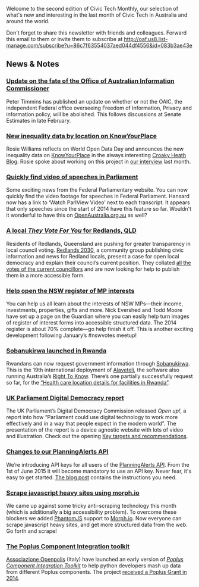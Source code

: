 Welcome to the second edition of Civic Tech Monthly, our selection of what's new and interesting in the last month of Civic Tech in Australia and around the world.

Don't forget to share this newsletter with friends and colleagues. Forward this email to them or invite them to subscribe at http://oaf.us8.list-manage.com/subscribe?u=86c7f63554037aed044df4556&id=083b3ae43e

## News & Notes

### [Update on the fate of the Office of Australian Information Commissioner](http://foi-privacy.blogspot.co.uk/2015/02/ag-brandis-not-for-turning-on-bid-to.html)

Peter Timmins has published an update on whether or not the OAIC, the independent Federal office overseeing Freedom of Information, Privacy and information policy, will be abolished. This follows discussions at Senate Estimates in late February.


### [New inequality data by location on KnowYourPlace](http://blogs.crikey.com.au/croakey/2015/03/09/the-brave-new-world-of-open-data/)

Rosie Williams reflects on World Open Data Day and announces the new inequality data on [KnowYourPlace](http://infoaus.net/seifa/index.php) in the always interesting [Croaky Heath Blog](http://blogs.crikey.com.au/croakey/).
Rosie spoke about working on this project in [our interview](https://www.openaustraliafoundation.org.au/2015/02/19/rosie-williams-interview/) last month.


### [Quickly find video of speeches in Parliament](https://twitter.com/henaredegan/status/575453041505136640)

Some exciting news from the Federal Parliamentary website.
You can now quickly find the video footage for speeches in Federal Parliament.
Hansard now has a link to ‘Watch ParlView Video’ next to each transcript.
It appears that only speeches since the start of 2014 have this feature so far. Wouldn't it wonderful to have this on [OpenAustralia.org.au](http://www.openaustralia.org.au/) as well?


### [A local *They Vote For You* for Redlands, QLD](http://redlands2030.net/?p=7633)

Residents of Redlands, Queensland are pushing for greater transparency in local council voting.
[Redlands 2030](http://redlands2030.net/), a community group publishing civic information and news for Redland locals, present a case for open local democracy and explain their council’s current position.
They collated [all the votes of the current councillors](http://redlands2030.net/wp-content/uploads/2015/03/RCC-Voting-Table-May-2012%E2%80%94December-2014_v1.xlsx) and are now looking for help to publish them in a more accessible form.


### [Help open the NSW register of MP interests](http://www.theguardian.com/australia-news/datablog/ng-interactive/2015/mar/09/help-us-investigate-the-register-of-interests-political-gifts-and-investments-in-nsw)

You can help us all learn about the interests of NSW MPs—their  income, investments, properties, gifts and more.
Nick Evershed and  Todd Moore have set up a page on the Guardian where you can easily help turn images of register of interest forms into accessible structured data.
The 2014 register is about 70% complete—go help finish it off.
This is another exciting development following January’s #nswvotes meetup!


### [Sobanukirwa launched in Rwanda](https://sobanukirwarwanda.wordpress.com/2015/01/28/welcome-to-sobanukirwa-an-access-to-information-website-for-rwanda/)

Rwandans can now request government information through [Sobanukirwa](https://sobanukirwa.rw/).
This is the 19th international deployment of [Alaveteli](http://alaveteli.org/), the software also running Australia’s [Right To Know](https://www.righttoknow.org.au/).
There’s one partially successfully request so far, for the [“Health care location details for facilities in Rwanda”](https://sobanukirwa.rw/request/health_care_location_details_for).


### [UK Parliament Digital Democracy report](http://www.digitaldemocracy.parliament.uk/chapter/summary#main-content)

The UK Parliament’s Digital Democracy Commission released *Open up!*, a report into how “Parliament could use digital technology to work more effectively and in a way that people expect in the modern world”.
The presentation of the report is a device agnostic website with lots of video and illustration.
Check out the opening [Key targets and recommendations](http://www.digitaldemocracy.parliament.uk/chapter/summary).


### [Changes to our PlanningAlerts API](https://github.com/openaustralia/newsletter/issues/41)

We’re introducing API keys for all users of the [PlanningAlerts API](https://www.planningalerts.org.au/api/howto).
From the 1st of June 2015 it will become mandatory to use an API key.
Never fear, it's easy to get started.
[The blog post](https://www.openaustraliafoundation.org.au/2015/03/02/planningalerts-api-changes/) contains the instructions you need.


### [Scrape javascript heavy sites using morph.io](https://www.openaustraliafoundation.org.au/2015/03/17/scraping-javascript-sites-with-morph-io/)

We came up against some tricky anti-scraping technology this month (which is additionally a big accessibility problem).
To overcome these blockers we added [PhantomJS](http://phantomjs.org/) support to [Morph.io](https://morph.io).
Now everyone can scrape javascript heavy sites, and get more structured data from the web.
Go forth and scrape!


### [The Poplus Component Integration toolkit](https://groups.google.com/forum/?utm_medium=email&utm_source=footer#!msg/poplus/NEpLV_omCaI/VlqbSG-f9SAJ)

[Associazione Openpolis](http://www.openpolis.it/) (Italy) have launched an early version of [*Poplus Component Integration Toolkit*](https://github.com/openpolis/poplus-pci) to help python developers mash up data from different Poplus components.
The project [received a Poplus Grant in 2014](http://poplus.org/posts/poplus-proposals-outcome/).
